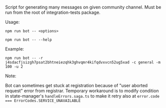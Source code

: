 Script for generating many messages on given community channel.
Must be run from the root of integration-tests package.

Usage:

`npm run bot -- <options>`

`npm run bot -- --help`

Example:

`npm run bot -- -r j4sdacfjsizgh7psat2bhtneiezqhk3ghvqmr4kifqdvxvcn52ug5xad -c general -m 100 -u 2`

Note:

Bot can sometimes get stuck at registration because of "user aborted request" error from registrar.
Temporary workaround is to modify condition in state-manager's `handleErrors.saga.ts` to make it retry also at `error.code === ErrorCodes.SERVICE_UNAVAILABLE`
